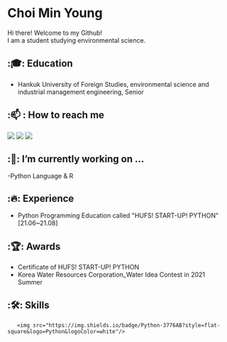 # Choi Min Young
Hi there! Welcome to my Github!<br>
I am a student studying environmental science.<br>


## :🎓: Education
- Hankuk University of Foreign Studies, environmental science and industrial management engineering, Senior


## :📫 : How to reach me
<a href="mailto:mychoi1119@naver.com" target="_blank"><img src="https://img.shields.io/badge/Gmail-EA4335?style=flat-square&logo=Gmail&logoColor=white"/></a>
<a href="https://www.instagram.com/_mi_nyoung/?hl=ko" target="_blank"><img src="https://img.shields.io/badge/Instagram-E4405F?style=flat-square&logo=Instagram&logoColor=white"/></a>
<a href="https://blog.naver.com/mychoi1119" target="_blank"><img src="https://img.shields.io/badge/Blog-F56C2D?style=flat-square&logo=Opsgenie&logoColor=white"/></a>


 ## :🔭: I’m currently working on ...
 -Python Language & R


## :🔥: Experience
- Python Programming Education called "HUFS! START-UP! PYTHON" [21.06~21.08]


## :🏆: Awards
- Certificate of HUFS! START-UP! PYTHON
- Korea Water Resources Corporation_Water Idea Contest in 2021 Summer


## :🛠: Skills

       <img src="https://img.shields.io/badge/Python-3776AB?style=flat-square&logo=Python&logoColor=white"/>
     
